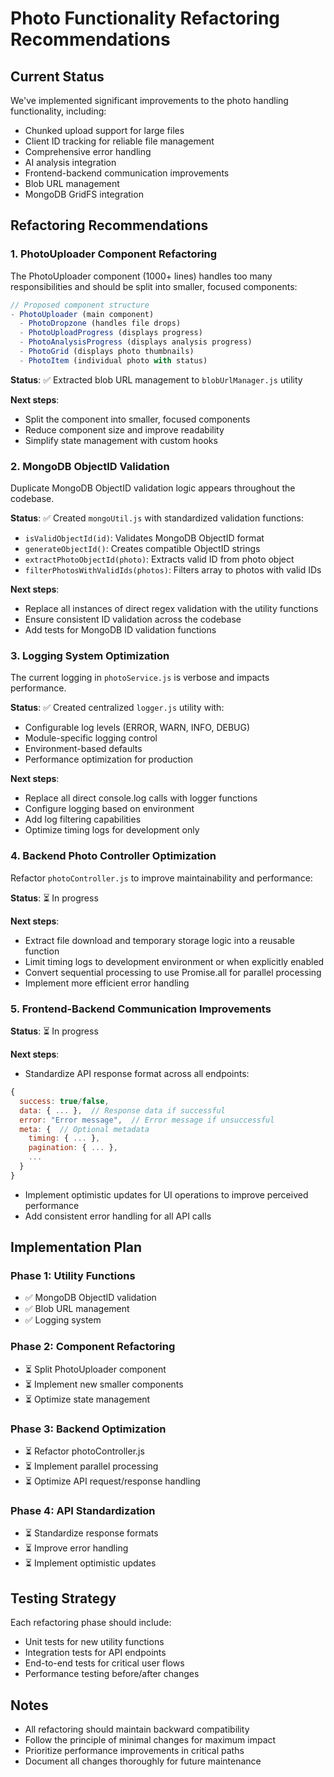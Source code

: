 # Photo Functionality Refactoring Recommendations

## Current Status

We've implemented significant improvements to the photo handling functionality, including:
- Chunked upload support for large files
- Client ID tracking for reliable file management
- Comprehensive error handling
- AI analysis integration
- Frontend-backend communication improvements
- Blob URL management
- MongoDB GridFS integration

## Refactoring Recommendations

### 1. PhotoUploader Component Refactoring

The PhotoUploader component (1000+ lines) handles too many responsibilities and should be split into smaller, focused components:

```jsx
// Proposed component structure
- PhotoUploader (main component)
  - PhotoDropzone (handles file drops)
  - PhotoUploadProgress (displays progress)
  - PhotoAnalysisProgress (displays analysis progress)
  - PhotoGrid (displays photo thumbnails)
  - PhotoItem (individual photo with status)
```

**Status**: ✅ Extracted blob URL management to `blobUrlManager.js` utility

**Next steps**:
- Split the component into smaller, focused components
- Reduce component size and improve readability
- Simplify state management with custom hooks

### 2. MongoDB ObjectID Validation

Duplicate MongoDB ObjectID validation logic appears throughout the codebase.

**Status**: ✅ Created `mongoUtil.js` with standardized validation functions:
- `isValidObjectId(id)`: Validates MongoDB ObjectID format
- `generateObjectId()`: Creates compatible ObjectID strings
- `extractPhotoObjectId(photo)`: Extracts valid ID from photo object
- `filterPhotosWithValidIds(photos)`: Filters array to photos with valid IDs

**Next steps**:
- Replace all instances of direct regex validation with the utility functions
- Ensure consistent ID validation across the codebase
- Add tests for MongoDB ID validation functions

### 3. Logging System Optimization

The current logging in `photoService.js` is verbose and impacts performance.

**Status**: ✅ Created centralized `logger.js` utility with:
- Configurable log levels (ERROR, WARN, INFO, DEBUG)
- Module-specific logging control
- Environment-based defaults
- Performance optimization for production

**Next steps**:
- Replace all direct console.log calls with logger functions
- Configure logging based on environment
- Add log filtering capabilities
- Optimize timing logs for development only

### 4. Backend Photo Controller Optimization

Refactor `photoController.js` to improve maintainability and performance:

**Status**: ⏳ In progress

**Next steps**:
- Extract file download and temporary storage logic into a reusable function
- Limit timing logs to development environment or when explicitly enabled
- Convert sequential processing to use Promise.all for parallel processing
- Implement more efficient error handling

### 5. Frontend-Backend Communication Improvements

**Status**: ⏳ In progress

**Next steps**:
- Standardize API response format across all endpoints:
```javascript
{
  success: true/false,
  data: { ... },  // Response data if successful
  error: "Error message",  // Error message if unsuccessful
  meta: {  // Optional metadata
    timing: { ... },
    pagination: { ... },
    ...
  }
}
```
- Implement optimistic updates for UI operations to improve perceived performance
- Add consistent error handling for all API calls

## Implementation Plan

### Phase 1: Utility Functions
- ✅ MongoDB ObjectID validation
- ✅ Blob URL management
- ✅ Logging system

### Phase 2: Component Refactoring
- ⏳ Split PhotoUploader component
- ⏳ Implement new smaller components
- ⏳ Optimize state management

### Phase 3: Backend Optimization
- ⏳ Refactor photoController.js
- ⏳ Implement parallel processing
- ⏳ Optimize API request/response handling

### Phase 4: API Standardization
- ⏳ Standardize response formats
- ⏳ Improve error handling
- ⏳ Implement optimistic updates

## Testing Strategy

Each refactoring phase should include:
- Unit tests for new utility functions
- Integration tests for API endpoints
- End-to-end tests for critical user flows
- Performance testing before/after changes

## Notes

- All refactoring should maintain backward compatibility
- Follow the principle of minimal changes for maximum impact
- Prioritize performance improvements in critical paths
- Document all changes thoroughly for future maintenance 